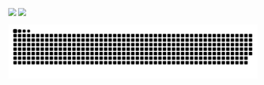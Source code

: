 <div>
  <img height="120em" src="https://github-readme-stats.vercel.app/api?username=luccas-specht&hide=contribs,issues&show_icons=true&theme=tokyonight&include_all_commits=true&count_private=true"/>
  <img height="150em" src="https://github-readme-stats.vercel.app/api/top-langs/?username=luccas-specht&hide=objective-c,python,html,css,ruby,starlark,shell,scss,handlebars&layout=compact&langs_count=7&theme=tokyonight"/>
  
  ![Snake animation](https://github.com/luccas-specht/luccas-specht/blob/output/github-contribution-grid-snake.svg)
</div>



